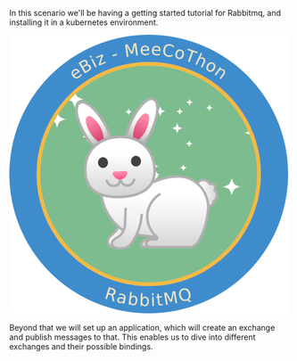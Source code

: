 In this scenario we'll be having a getting started tutorial for Rabbitmq, and installing it in a kubernetes environment.

![MeeCoThon Logo](./assets/logo.png)

Beyond that we will set up an application, which will create an exchange and publish messages to that. This enables us to dive into different exchanges and their possible bindings.